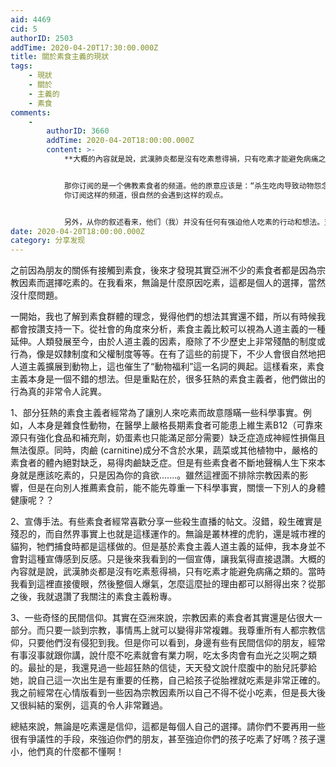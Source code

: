 ```yaml
---
aid: 4469
cid: 5
authorID: 2503
addTime: 2020-04-20T17:30:00.000Z
title: 關於素食主義的現狀
tags:
    - 現狀
    - 關於
    - 主義的
    - 素食
comments:
    -
        authorID: 3660
        addTime: 2020-04-20T18:00:00.000Z
        content: >-
            **大概的內容就是說，武漢肺炎都是沒有吃素惹得禍，只有吃素才能避免病痛之類的。**


            那你订阅的是一个佛教素食者的频道。他的原意应该是：“杀生吃肉导致动物怨念聚集，尤其是一些吃了一些具有灵性强的动物遭至报复。”
            你订阅这样的频道，很自然的会遇到这样的观点。


            另外，从你的叙述看来，他们（我）并没有任何有强迫他人吃素的行动和想法。至于孩子，这是人家家事，好像轮不到你管吧。这篇文字对素食者的批评有过偏颇了。
date: 2020-04-20T18:00:00.000Z
category: 分享发现
---
```


之前因為朋友的關係有接觸到素食，後來才發現其實亞洲不少的素食者都是因為宗教因素而選擇吃素的。在我看來，無論是什麼原因吃素，這都是個人的選擇，當然沒什麼問題。

一開始，我也了解到素食群體的理念，覺得他們的想法其實還不錯，所以有時候我都會按讚支持一下。從社會的角度來分析，素食主義比較可以視為人道主義的一種延伸。人類發展至今，由於人道主義的因素，廢除了不少歷史上非常殘酷的制度或行為，像是奴隸制度和父權制度等等。在有了這些的前提下，不少人會很自然地把人道主義擴展到動物上，這也催生了“動物福利”這一名詞的興起。這樣看來，素食主義本身是一個不錯的想法。但是重點在於，很多狂熱的素食主義者，他們做出的行為真的非常令人詫異。

1、部分狂熱的素食主義者經常為了讓別人來吃素而故意隱瞞一些科學事實。例如，人本身是雜食性動物，在醫學上嚴格長期素食者可能患上維生素B12（可靠來源只有強化食品和補充劑，奶蛋素也只能滿足部分需要）缺乏症造成神經性損傷且無法復原。同時，肉鹼 (carnitine)成分不含於水果，蔬菜或其他植物中，嚴格的素食者的體內絕對缺乏，易得肉鹼缺乏症。但是有些素食者不斷地聲稱人生下來本身就是應該吃素的，只是因為你的貪欲.......。雖然這裡面不排除宗教因素的影響，但是在向別人推薦素食前，能不能先尊重一下科學事實，關懷一下別人的身體健康呢？？

2、宣傳手法。有些素食者經常喜歡分享一些殺生直播的帖文。沒錯，殺生確實是殘忍的，而自然界事實上也就是這樣運作的。無論是叢林裡的虎豹，還是城市裡的貓狗，牠們捕食時都是這樣做的。但是基於素食主義人道主義的延伸，我本身並不會對這種宣傳感到反感。只是後來我看到的一個宣傳，讓我氣得直接退讚。大概的內容就是說，武漢肺炎都是沒有吃素惹得禍，只有吃素才能避免病痛之類的。當時我看到這裡直接傻眼，然後整個人爆氣，怎麼這麼扯的理由都可以掰得出來？從那之後，我就退讚了我關注的素食主義粉專。

3、一些奇怪的民間信仰。其實在亞洲來說，宗教因素的素食者其實還是佔很大一部分。而只要一談到宗教，事情馬上就可以變得非常複雜。我尊重所有人都宗教信仰，只要他們沒有侵犯到我。但是你可以看到，身邊有些有民間信仰的朋友，經常有事沒事就跟你講，說什麼不吃素就會有業力啊，吃太多肉會有血光之災啊之類的。最扯的是，我還見過一些超狂熱的信徒，天天發文說什麼腹中的胎兒託夢給她，說自己這一次出生是有重要的任務，自己給孩子從胎裡就吃素是非常正確的。我之前經常在心情版看到一些因為宗教因素所以自己不得不從小吃素，但是長大後又很糾結的案例，這真的令人非常難過。

總結來說，無論是吃素還是信仰，這都是每個人自己的選擇。請你們不要再用一些很有爭議性的手段，來強迫你們的朋友，甚至強迫你們的孩子吃素了好嗎？孩子還小，他們真的什麼都不懂啊！
